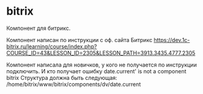 # bitrix

Компонент для битрикс.

Компонент написан по инструкции с оф. сайта Битрикс
https://dev.1c-bitrix.ru/learning/course/index.php?COURSE_ID=43&LESSON_ID=2305&LESSON_PATH=3913.3435.4777.2305

Компонент написала для новичков, у кого не получается по инструкции подключить. И кто получает ошибку date.current' is not a component bitrix
Структура должна быть следующая:
/home/bitrix/www/bitrix/components/dv/date.current 


